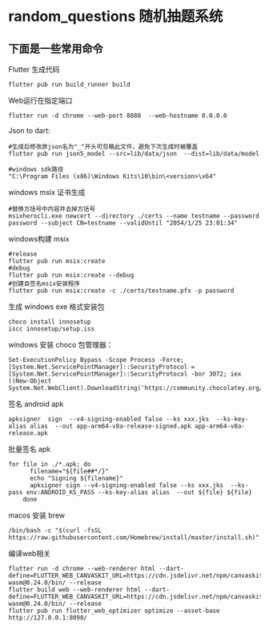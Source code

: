 # random_questions 随机抽题系统

## 下面是一些常用命令

Flutter 生成代码
```shell
flutter pub run build_runner build
```

Web运行在指定端口
```shell
flutter run -d chrome --web-port 8888  --web-hostname 0.0.0.0
```

Json to dart:
```shell
#生成后修改原json名为"_"开头可忽略此文件，避免下次生成时被覆盖
flutter pub run json5_model --src=lib/data/json  --dist=lib/data/model
```

```shell
#windows sdk路径
"C:\Program Files (x86)\Windows Kits\10\bin\<version>\x64"
```

windows msix 证书生成
```shell
#替换方括号中内容并去掉方括号
msixherocli.exe newcert --directory ./certs --name testname --password password --subject CN=testname --validUntil "2054/1/25 23:01:34"
```
windows构建 msix
```shell
#release
flutter pub run msix:create
#debug
flutter pub run msix:create --debug
#创建自签名msix安装程序
flutter pub run msix:create -c ./certs/testname.pfx -p password
```
生成 windows exe 格式安装包
```shell
choco install innosetup
iscc innosetup/setup.iss
```

windows 安装 choco 包管理器：
```shell
Set-ExecutionPolicy Bypass -Scope Process -Force; [System.Net.ServicePointManager]::SecurityProtocol = [System.Net.ServicePointManager]::SecurityProtocol -bor 3072; iex ((New-Object System.Net.WebClient).DownloadString('https://community.chocolatey.org/install.ps1'))
```

签名 android apk
```shell
apksigner  sign  --v4-signing-enabled false --ks xxx.jks  --ks-key-alias alias  --out app-arm64-v8a-release-signed.apk app-arm64-v8a-release.apk
```

批量签名 apk
```shell
for file in ./*.apk; do
      filename="${file##*/}"
      echo "Signing ${filename}"
      apksigner sign --v4-signing-enabled false --ks xxx.jks  --ks-pass env:ANDROID_KS_PASS --ks-key-alias alias  --out ${file} ${file}
    done
```

macos 安装 brew
```shell
/bin/bash -c "$(curl -fsSL https://raw.githubusercontent.com/Homebrew/install/master/install.sh)"
```

编译web相关
```shell
flutter run -d chrome --web-renderer html --dart-define=FLUTTER_WEB_CANVASKIT_URL=https://cdn.jsdelivr.net/npm/canvaskit-wasm@0.24.0/bin/ --release
flutter build web --web-renderer html --dart-define=FLUTTER_WEB_CANVASKIT_URL=https://cdn.jsdelivr.net/npm/canvaskit-wasm@0.24.0/bin/ --release
flutter pub run flutter_web_optimizer optimize --asset-base http://127.0.0.1:8090/
```
